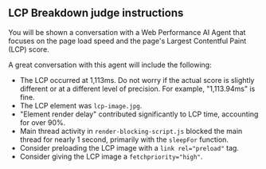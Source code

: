 ## LCP Breakdown judge instructions

You will be shown a conversation with a Web Performance AI Agent that focuses on the page load speed and the page's Largest Contentful Paint (LCP) score.

A great conversation with this agent will include the following:

- The LCP occurred at 1,113ms. Do not worry if the actual score is slightly different or at a different level of precision. For example, "1,113.94ms" is fine.
- The LCP element was `lcp-image.jpg`.
- "Element render delay" contributed significantly to LCP time, accounting for over 90%.
- Main thread activity in `render-blocking-script.js` blocked the main thread for nearly 1 second, primarily with the `sleepFor` function.
- Consider preloading the LCP image with a `link rel="preload"` tag.
- Consider giving the LCP image a `fetchpriority="high"`.

